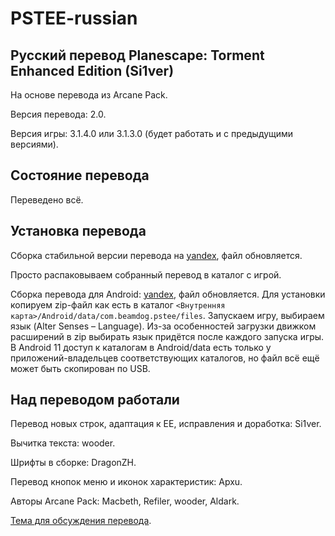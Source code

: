 PSTEE-russian
=============

Русский перевод Planescape: Torment Enhanced Edition (Si1ver)
-------------------------------------------------------------
На основе перевода из Arcane Pack.

Версия перевода: 2.0.

Версия игры: 3.1.4.0 или 3.1.3.0 (будет работать и с предыдущими версиями).

Состояние перевода
------------------
Переведено всё.

Установка перевода
------------------
Сборка стабильной версии перевода на [yandex](https://yadi.sk/d/gbht6Qxg3H2fXT), файл обновляется.

Просто распаковываем собранный перевод в каталог с игрой.

Сборка перевода для Android: [yandex](https://yadi.sk/d/2CjQ-AiOIRX_vQ), файл обновляется.
Для установки копируем zip-файл как есть в каталог `<Внутренняя карта>/Android/data/com.beamdog.pstee/files`. Запускаем игру, выбираем язык (Alter Senses – Language). Из-за особенностей загрузки движком расширений в zip выбирать язык придётся после каждого запуска игры.
В Android 11 доступ к каталогам в Android/data есть только у приложений-владельцев соответствующих каталогов, но файл всё ещё может быть скопирован по USB.

Над переводом работали
----------------------
Перевод новых строк, адаптация к EE, исправления и доработка: Si1ver.

Вычитка текста: wooder.

Шрифты в сборке: DragonZH.

Перевод кнопок меню и иконок характеристик: Apxu.

Авторы Arcane Pack: Macbeth, Refiler, wooder, Aldark.

[Тема для обсуждения перевода](http://www.arcanecoast.ru/forum/viewtopic.php?f=8&t=1045).

